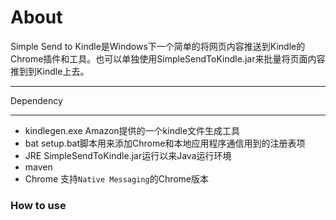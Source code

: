 About
==========

Simple Send to Kindle是Windows下一个简单的将网页内容推送到Kindle的Chrome插件和工具。也可以单独使用SimpleSendToKindle.jar来批量将页面内容推到到Kindle上去。

----------

Dependency

----------

- kindlegen.exe Amazon提供的一个kindle文件生成工具
- bat setup.bat脚本用来添加Chrome和本地应用程序通信用到的注册表项
- JRE SimpleSendToKindle.jar运行以来Java运行环境
- maven
- Chrome 支持`Native Messaging`的Chrome版本

### How to use
